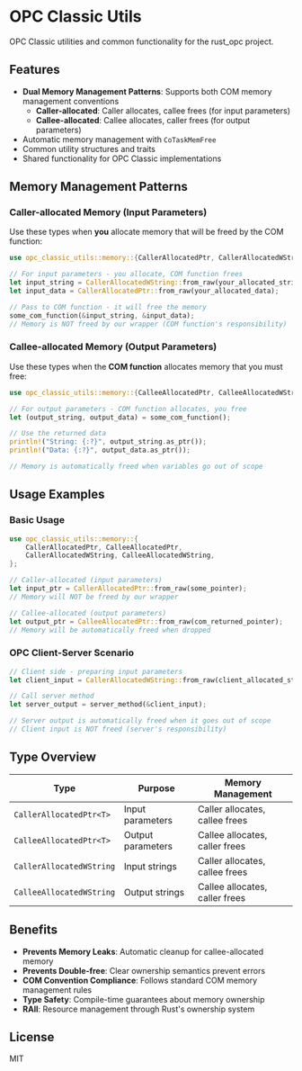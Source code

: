 # OPC Classic Utils

OPC Classic utilities and common functionality for the rust_opc project.

## Features

- **Dual Memory Management Patterns**: Supports both COM memory management conventions
  - **Caller-allocated**: Caller allocates, callee frees (for input parameters)
  - **Callee-allocated**: Callee allocates, caller frees (for output parameters)
- Automatic memory management with `CoTaskMemFree`
- Common utility structures and traits
- Shared functionality for OPC Classic implementations

## Memory Management Patterns

### Caller-allocated Memory (Input Parameters)

Use these types when **you** allocate memory that will be freed by the COM function:

```rust
use opc_classic_utils::memory::{CallerAllocatedPtr, CallerAllocatedWString};

// For input parameters - you allocate, COM function frees
let input_string = CallerAllocatedWString::from_raw(your_allocated_string);
let input_data = CallerAllocatedPtr::from_raw(your_allocated_data);

// Pass to COM function - it will free the memory
some_com_function(&input_string, &input_data);
// Memory is NOT freed by our wrapper (COM function's responsibility)
```

### Callee-allocated Memory (Output Parameters)

Use these types when the **COM function** allocates memory that you must free:

```rust
use opc_classic_utils::memory::{CalleeAllocatedPtr, CalleeAllocatedWString};

// For output parameters - COM function allocates, you free
let (output_string, output_data) = some_com_function();

// Use the returned data
println!("String: {:?}", output_string.as_ptr());
println!("Data: {:?}", output_data.as_ptr());

// Memory is automatically freed when variables go out of scope
```

## Usage Examples

### Basic Usage

```rust
use opc_classic_utils::memory::{
    CallerAllocatedPtr, CalleeAllocatedPtr,
    CallerAllocatedWString, CalleeAllocatedWString,
};

// Caller-allocated (input parameters)
let input_ptr = CallerAllocatedPtr::from_raw(some_pointer);
// Memory will NOT be freed by our wrapper

// Callee-allocated (output parameters)
let output_ptr = CalleeAllocatedPtr::from_raw(com_returned_pointer);
// Memory will be automatically freed when dropped
```

### OPC Client-Server Scenario

```rust
// Client side - preparing input parameters
let client_input = CallerAllocatedWString::from_raw(client_allocated_string);

// Call server method
let server_output = server_method(&client_input);

// Server output is automatically freed when it goes out of scope
// Client input is NOT freed (server's responsibility)
```

## Type Overview

| Type | Purpose | Memory Management |
|------|---------|-------------------|
| `CallerAllocatedPtr<T>` | Input parameters | Caller allocates, callee frees |
| `CalleeAllocatedPtr<T>` | Output parameters | Callee allocates, caller frees |
| `CallerAllocatedWString` | Input strings | Caller allocates, callee frees |
| `CalleeAllocatedWString` | Output strings | Callee allocates, caller frees |

## Benefits

- **Prevents Memory Leaks**: Automatic cleanup for callee-allocated memory
- **Prevents Double-free**: Clear ownership semantics prevent errors
- **COM Convention Compliance**: Follows standard COM memory management rules
- **Type Safety**: Compile-time guarantees about memory ownership
- **RAII**: Resource management through Rust's ownership system

## License

MIT 